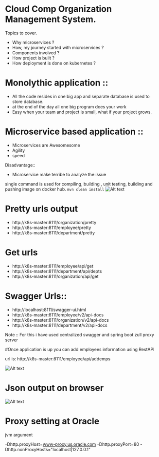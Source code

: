# Cloud Comp Organization Management System.
Topics to cover.
- Why microservices ?
- How, my journey started with microservices ?
- Components involved ?
- How project is built ?
- How deployment is done on kubernetes ?



# Monolythic application ::
- All the code resides in one big app and separate database is used to store database. 
- at the end of the day all one big program does your work
- Easy when your team and project is small, what if your project grows.

# Microservice based application ::
- Microservices are Awesomesome
- Agility
- speed

Disadvantage:: 
- Microservice make terribe to analyze the issue 

single command is used for compiling, building , unit testing, building and pushing image on docker hub.
``` mvn clean install ```
![Alt text](.info/images/mvn-allinone.PNG?raw=true "Json-op")
 

# Pretty urls output
- http://k8s-master:8111/organization/pretty
- http://k8s-master:8111/employee/pretty
- http://k8s-master:8111/department/pretty


# Get urls
- http://k8s-master:8111/employee/api/get
- http://k8s-master:8111/department/api/depts
- http://k8s-master:8111/organization/api/get

# Swagger Urls::
- http://localhost:8111/swagger-ui.html
- http://k8s-master:8111/employee/v2/api-docs
- http://k8s-master:8111/organization/v2/api-docs
- http://k8s-master:8111/department/v2/api-docs

Note :: For this i have used centralized swagger and spring boot zull proxy server 

#Once application is up you can add employees information using RestAPI  

url is: http://k8s-master:8111/employee/api/addemps

![Alt text](.info/images/adsemps.PNG?raw=true "Postman utility for POST method")

# Json output on browser

![Alt text](.info/images/json_op_pretty.PNG?raw=true "Json-op")

# Proxy setting at Oracle

jvm argument

-Dhttp.proxyHost=www-proxy.us.oracle.com -Dhttp.proxyPort=80 -Dhttp.nonProxyHosts="localhost|127.0.0.1"
